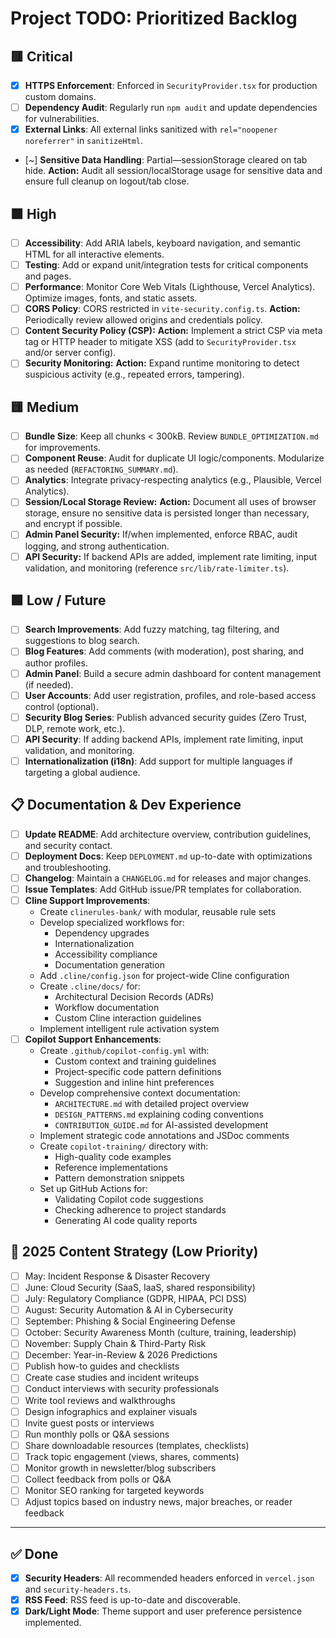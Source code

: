 # Project TODO: Prioritized Backlog

## 🟥 Critical
- [x] **HTTPS Enforcement**: Enforced in `SecurityProvider.tsx` for production custom domains.
- [ ] **Dependency Audit**: Regularly run `npm audit` and update dependencies for vulnerabilities.
- [x] **External Links**: All external links sanitized with `rel="noopener noreferrer"` in `sanitizeHtml`.
- [~] **Sensitive Data Handling**: Partial—sessionStorage cleared on tab hide. **Action:** Audit all session/localStorage usage for sensitive data and ensure full cleanup on logout/tab close.

## 🟧 High
- [ ] **Accessibility**: Add ARIA labels, keyboard navigation, and semantic HTML for all interactive elements.
- [ ] **Testing**: Add or expand unit/integration tests for critical components and pages.
- [ ] **Performance**: Monitor Core Web Vitals (Lighthouse, Vercel Analytics). Optimize images, fonts, and static assets.
- [ ] **CORS Policy**: CORS restricted in `vite-security.config.ts`. **Action:** Periodically review allowed origins and credentials policy.
- [ ] **Content Security Policy (CSP):** **Action:** Implement a strict CSP via meta tag or HTTP header to mitigate XSS (add to `SecurityProvider.tsx` and/or server config).
- [ ] **Security Monitoring:** **Action:** Expand runtime monitoring to detect suspicious activity (e.g., repeated errors, tampering).

## 🟨 Medium
- [ ] **Bundle Size**: Keep all chunks < 300kB. Review `BUNDLE_OPTIMIZATION.md` for improvements.
- [ ] **Component Reuse**: Audit for duplicate UI logic/components. Modularize as needed (`REFACTORING_SUMMARY.md`).
- [ ] **Analytics**: Integrate privacy-respecting analytics (e.g., Plausible, Vercel Analytics).
- [ ] **Session/Local Storage Review:** **Action:** Document all uses of browser storage, ensure no sensitive data is persisted longer than necessary, and encrypt if possible.
- [ ] **Admin Panel Security:** If/when implemented, enforce RBAC, audit logging, and strong authentication.
- [ ] **API Security:** If backend APIs are added, implement rate limiting, input validation, and monitoring (reference `src/lib/rate-limiter.ts`).

## 🟩 Low / Future
- [ ] **Search Improvements**: Add fuzzy matching, tag filtering, and suggestions to blog search.
- [ ] **Blog Features**: Add comments (with moderation), post sharing, and author profiles.
- [ ] **Admin Panel**: Build a secure admin dashboard for content management (if needed).
- [ ] **User Accounts**: Add user registration, profiles, and role-based access control (optional).
- [ ] **Security Blog Series**: Publish advanced security guides (Zero Trust, DLP, remote work, etc.).
- [ ] **API Security**: If adding backend APIs, implement rate limiting, input validation, and monitoring.
- [ ] **Internationalization (i18n)**: Add support for multiple languages if targeting a global audience.

## 📋 Documentation & Dev Experience
- [ ] **Update README**: Add architecture overview, contribution guidelines, and security contact.
- [ ] **Deployment Docs**: Keep `DEPLOYMENT.md` up-to-date with optimizations and troubleshooting.
- [ ] **Changelog**: Maintain a `CHANGELOG.md` for releases and major changes.
- [ ] **Issue Templates**: Add GitHub issue/PR templates for collaboration.
- [ ] **Cline Support Improvements**:
  * Create `clinerules-bank/` with modular, reusable rule sets
  * Develop specialized workflows for:
    - Dependency upgrades
    - Internationalization
    - Accessibility compliance
    - Documentation generation
  * Add `.cline/config.json` for project-wide Cline configuration
  * Create `.cline/docs/` for:
    - Architectural Decision Records (ADRs)
    - Workflow documentation
    - Custom Cline interaction guidelines
  * Implement intelligent rule activation system
- [ ] **Copilot Support Enhancements**:
  * Create `.github/copilot-config.yml` with:
    - Custom context and training guidelines
    - Project-specific code pattern definitions
    - Suggestion and inline hint preferences
  * Develop comprehensive context documentation:
    - `ARCHITECTURE.md` with detailed project overview
    - `DESIGN_PATTERNS.md` explaining coding conventions
    - `CONTRIBUTION_GUIDE.md` for AI-assisted development
  * Implement strategic code annotations and JSDoc comments
  * Create `copilot-training/` directory with:
    - High-quality code examples
    - Reference implementations
    - Pattern demonstration snippets
  * Set up GitHub Actions for:
    - Validating Copilot code suggestions
    - Checking adherence to project standards
    - Generating AI code quality reports

## 📝 2025 Content Strategy (Low Priority)
- [ ] May: Incident Response & Disaster Recovery
- [ ] June: Cloud Security (SaaS, IaaS, shared responsibility)
- [ ] July: Regulatory Compliance (GDPR, HIPAA, PCI DSS)
- [ ] August: Security Automation & AI in Cybersecurity
- [ ] September: Phishing & Social Engineering Defense
- [ ] October: Security Awareness Month (culture, training, leadership)
- [ ] November: Supply Chain & Third-Party Risk
- [ ] December: Year-in-Review & 2026 Predictions
- [ ] Publish how-to guides and checklists
- [ ] Create case studies and incident writeups
- [ ] Conduct interviews with security professionals
- [ ] Write tool reviews and walkthroughs
- [ ] Design infographics and explainer visuals
- [ ] Invite guest posts or interviews
- [ ] Run monthly polls or Q&A sessions
- [ ] Share downloadable resources (templates, checklists)
- [ ] Track topic engagement (views, shares, comments)
- [ ] Monitor growth in newsletter/blog subscribers
- [ ] Collect feedback from polls or Q&A
- [ ] Monitor SEO ranking for targeted keywords
- [ ] Adjust topics based on industry news, major breaches, or reader feedback

---

## ✅ Done
- [x] **Security Headers**: All recommended headers enforced in `vercel.json` and `security-headers.ts`.
- [x] **RSS Feed**: RSS feed is up-to-date and discoverable.
- [x] **Dark/Light Mode**: Theme support and user preference persistence implemented.
